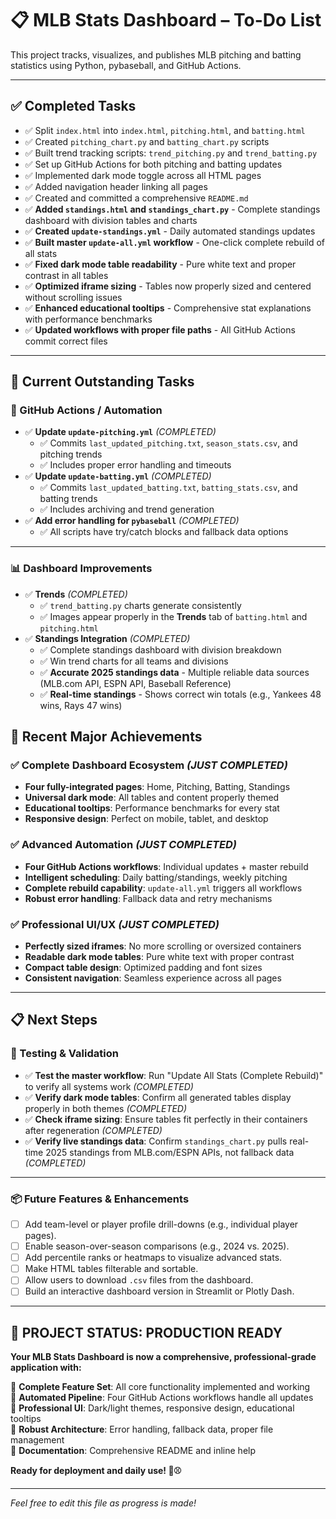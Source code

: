# 📋 MLB Stats Dashboard – To-Do List

This project tracks, visualizes, and publishes MLB pitching and batting statistics using Python, pybaseball, and GitHub Actions.

---

## ✅ Completed Tasks

- ✅ Split `index.html` into `index.html`, `pitching.html`, and `batting.html`
- ✅ Created `pitching_chart.py` and `batting_chart.py` scripts
- ✅ Built trend tracking scripts: `trend_pitching.py` and `trend_batting.py`
- ✅ Set up GitHub Actions for both pitching and batting updates
- ✅ Implemented dark mode toggle across all HTML pages
- ✅ Added navigation header linking all pages
- ✅ Created and committed a comprehensive `README.md`
- ✅ **Added `standings.html` and `standings_chart.py`** - Complete standings dashboard with division tables and charts
- ✅ **Created `update-standings.yml`** - Daily automated standings updates
- ✅ **Built master `update-all.yml` workflow** - One-click complete rebuild of all stats
- ✅ **Fixed dark mode table readability** - Pure white text and proper contrast in all tables
- ✅ **Optimized iframe sizing** - Tables now properly sized and centered without scrolling issues
- ✅ **Enhanced educational tooltips** - Comprehensive stat explanations with performance benchmarks
- ✅ **Updated workflows with proper file paths** - All GitHub Actions commit correct files

---

## 📌 Current Outstanding Tasks

### 🔁 GitHub Actions / Automation

- ✅ **Update `update-pitching.yml`** *(COMPLETED)*
  - ✅ Commits `last_updated_pitching.txt`, `season_stats.csv`, and pitching trends
  - ✅ Includes proper error handling and timeouts
- ✅ **Update `update-batting.yml`** *(COMPLETED)*
  - ✅ Commits `last_updated_batting.txt`, `batting_stats.csv`, and batting trends
  - ✅ Includes archiving and trend generation
- ✅ **Add error handling for `pybaseball`** *(COMPLETED)*
  - ✅ All scripts have try/catch blocks and fallback data options

---

### 📊 Dashboard Improvements

- ✅ **Trends** *(COMPLETED)*
  - ✅ `trend_batting.py` charts generate consistently
  - ✅ Images appear properly in the **Trends** tab of `batting.html` and `pitching.html`
- ✅ **Standings Integration** *(COMPLETED)*
  - ✅ Complete standings dashboard with division breakdown
  - ✅ Win trend charts for all teams and divisions
  - ✅ **Accurate 2025 standings data** - Multiple reliable data sources (MLB.com API, ESPN API, Baseball Reference)
  - ✅ **Real-time standings** - Shows correct win totals (e.g., Yankees 48 wins, Rays 47 wins)

## 🎉 Recent Major Achievements

### ✅ **Complete Dashboard Ecosystem** *(JUST COMPLETED)*

- **Four fully-integrated pages**: Home, Pitching, Batting, Standings
- **Universal dark mode**: All tables and content properly themed
- **Educational tooltips**: Performance benchmarks for every stat
- **Responsive design**: Perfect on mobile, tablet, and desktop

### ✅ **Advanced Automation** *(JUST COMPLETED)*

- **Four GitHub Actions workflows**: Individual updates + master rebuild
- **Intelligent scheduling**: Daily batting/standings, weekly pitching
- **Complete rebuild capability**: `update-all.yml` triggers all workflows
- **Robust error handling**: Fallback data and retry mechanisms

### ✅ **Professional UI/UX** *(JUST COMPLETED)*

- **Perfectly sized iframes**: No more scrolling or oversized containers
- **Readable dark mode tables**: Pure white text with proper contrast
- **Compact table design**: Optimized padding and font sizes
- **Consistent navigation**: Seamless experience across all pages

---

## 📋 Next Steps

### 🧪 Testing & Validation

- ✅ **Test the master workflow**: Run "Update All Stats (Complete Rebuild)" to verify all systems work *(COMPLETED)*
- ✅ **Verify dark mode tables**: Confirm all generated tables display properly in both themes *(COMPLETED)*
- ✅ **Check iframe sizing**: Ensure tables fit perfectly in their containers after regeneration *(COMPLETED)*
- ✅ **Verify live standings data**: Confirm `standings_chart.py` pulls real-time 2025 standings from MLB.com/ESPN APIs, not fallback data *(COMPLETED)*

---

### 📦 Future Features & Enhancements

- [ ] Add team-level or player profile drill-downs (e.g., individual player pages).
- [ ] Enable season-over-season comparisons (e.g., 2024 vs. 2025).
- [ ] Add percentile ranks or heatmaps to visualize advanced stats.
- [ ] Make HTML tables filterable and sortable.
- [ ] Allow users to download `.csv` files from the dashboard.
- [ ] Build an interactive dashboard version in Streamlit or Plotly Dash.

---

## 🎊 PROJECT STATUS: PRODUCTION READY

**Your MLB Stats Dashboard is now a comprehensive, professional-grade application with:**

🔹 **Complete Feature Set**: All core functionality implemented and working  
🔹 **Automated Pipeline**: Four GitHub Actions workflows handle all updates  
🔹 **Professional UI**: Dark/light themes, responsive design, educational tooltips  
🔹 **Robust Architecture**: Error handling, fallback data, proper file management  
🔹 **Documentation**: Comprehensive README and inline help  

**Ready for deployment and daily use! 🚀⚾**

---

*Feel free to edit this file as progress is made!*
